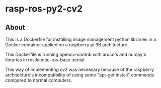 # rasp-ros-py2-cv2
## About

This is a Dockerfile for installing image management python libraries in a Docker container applied on a raspberry pi 3B architecture.

This Dockerfile is running opencv-contrib with aruco's and numpy's libraries in ros:kinetic-ros-base-xenial.

This way of implementing cv2 was necessary because of the raspberry architecture's incompatibility of using some "apt-get install" commands compared to normal computers.
